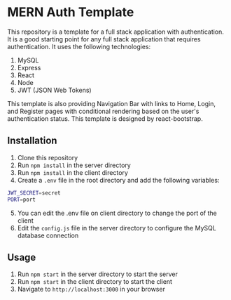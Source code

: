 # MERN Auth Template

This repository is a template for a full stack application with authentication. It is a good starting point for any full stack application that requires authentication. It uses the following technologies: 
1. MySQL
2. Express
3. React
4. Node
5. JWT (JSON Web Tokens)

This template is also providing Navigation Bar with links to Home, Login, and Register pages with conditional rendering based on the user's authentication status. This template is designed by react-bootstrap.

## Installation
1. Clone this repository
2. Run `npm install` in the server directory
3. Run `npm install` in the client directory
4. Create a `.env` file in the root directory and add the following variables:
```bash
JWT_SECRET=secret
PORT=port
```
5. You can edit the .env file on client directory to change the port of the client
6. Edit the `config.js` file in the server directory to configure the MySQL database connection

## Usage
1. Run `npm start` in the server directory to start the server
2. Run `npm start` in the client directory to start the client
3. Navigate to `http://localhost:3000` in your browser

